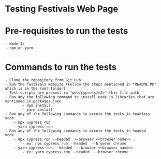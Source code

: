 
# Testing Festivals Web Page

# Pre-requisites to run the tests
    - Node Js
    - npm or yarn

# Commands to run the tests

    - Clone the repository from Git Hub
    - Run the festivals website (Follow the steps mentioned in "README.MD" which is in the root folder)
    - Test scripts are present in "web/cypress/e2e" this file path
    - Run any the following command to install node.js libraries that are mentioned in packages.json
            - npm install
            - yarn install
    - Run any of the following commands to excute the tests in headless mode
        - npx cypress run
        - yarn cypress run
    - Run any of the following commands to excute the tests in headed mode. 
        - npx cypress run --headed  --browser <<browser name>>
            - ex: npx cypress run --headed  --browser chrome
        - yarn cypress run --headed  --browser <<browser name>>
            - ex: yarn cypress run --headed  --browser chrome
